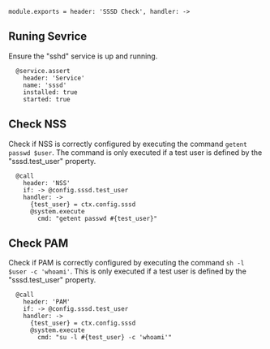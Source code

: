 
    module.exports = header: 'SSSD Check', handler: ->

## Runing Sevrice

Ensure the "sshd" service is up and running.

      @service.assert
        header: 'Service'
        name: 'sssd'
        installed: true
        started: true

## Check NSS

Check if NSS is correctly configured by executing the command `getent passwd
$user`. The command is only executed if a test user is defined by the
"sssd.test_user" property.

      @call
        header: 'NSS'
        if: -> @config.sssd.test_user
        handler: ->
          {test_user} = ctx.config.sssd
          @system.execute
            cmd: "getent passwd #{test_user}"

## Check PAM

Check if PAM is correctly configured by executing the command
`sh -l $user -c 'whoami'`. This is only executed if a test
user is defined by the "sssd.test_user" property.

      @call
        header: 'PAM'
        if: -> @config.sssd.test_user
        handler: ->
          {test_user} = ctx.config.sssd
          @system.execute
            cmd: "su -l #{test_user} -c 'whoami'"
